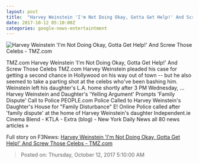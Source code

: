 ```yaml
---
layout: post
title:  "Harvey Weinstein 'I'm Not Doing Okay, Gotta Get Help!' And Screw Those Celebs - TMZ.com"
date: 2017-10-12 05:10:00Z
categories: google-news-entertaintment
---
```


![Harvey Weinstein 'I'm Not Doing Okay, Gotta Get Help!' And Screw Those Celebs - TMZ.com](https://media.tmz.com/2017/10/12/101117-harvey-upset-primary-1200x630.jpg)

TMZ.com Harvey Weinstein 'I'm Not Doing Okay, Gotta Get Help!' And Screw Those Celebs TMZ.com Harvey Weinstein pleaded his case for getting a second chance in Hollywood on his way out of town -- but he also seemed to take a parting shot at the celebs who've been bashing him. Weinstein left his daughter's L.A. home shortly after 3 PM Wednesday, ... Harvey Weinstein and Daughter's 'Yelling Argument' Prompts 'Family Dispute' Call to Police PEOPLE.com Police Called to Harvey Weinstein's Daughter's House for "Family Disturbance" E! Online Police called after 'family dispute' at the home of Harvey Weinstein's daughter Independent.ie Cinema Blend - KTLA - Extra (blog) - New York Daily News all 80 news articles »


Full story on F3News: [Harvey Weinstein 'I'm Not Doing Okay, Gotta Get Help!' And Screw Those Celebs - TMZ.com](http://www.f3nws.com/n/keJfYB)

> Posted on: Thursday, October 12, 2017 5:10:00 AM

